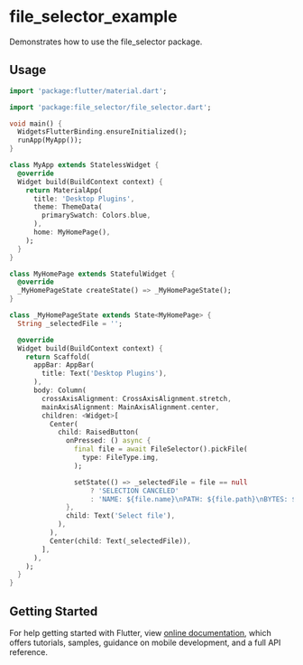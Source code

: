 # file_selector_example

Demonstrates how to use the file_selector package.

## Usage

```dart
import 'package:flutter/material.dart';

import 'package:file_selector/file_selector.dart';

void main() {
  WidgetsFlutterBinding.ensureInitialized();
  runApp(MyApp());
}

class MyApp extends StatelessWidget {
  @override
  Widget build(BuildContext context) {
    return MaterialApp(
      title: 'Desktop Plugins',
      theme: ThemeData(
        primarySwatch: Colors.blue,
      ),
      home: MyHomePage(),
    );
  }
}

class MyHomePage extends StatefulWidget {
  @override
  _MyHomePageState createState() => _MyHomePageState();
}

class _MyHomePageState extends State<MyHomePage> {
  String _selectedFile = '';

  @override
  Widget build(BuildContext context) {
    return Scaffold(
      appBar: AppBar(
        title: Text('Desktop Plugins'),
      ),
      body: Column(
        crossAxisAlignment: CrossAxisAlignment.stretch,
        mainAxisAlignment: MainAxisAlignment.center,
        children: <Widget>[
          Center(
            child: RaisedButton(
              onPressed: () async {
                final file = await FileSelector().pickFile(
                  type: FileType.img,
                );

                setState(() => _selectedFile = file == null
                    ? 'SELECTION CANCELED'
                    : 'NAME: ${file.name}\nPATH: ${file.path}\nBYTES: ${file.bytes.take(10)}...');
              },
              child: Text('Select file'),
            ),
          ),
          Center(child: Text(_selectedFile)),
        ],
      ),
    );
  }
}
```

## Getting Started

For help getting started with Flutter, view 
[online documentation](https://flutter.dev/docs), which offers tutorials, 
samples, guidance on mobile development, and a full API reference.
